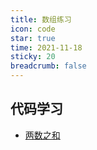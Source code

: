 ```yaml
---
title: 数组练习
icon: code
star: true
time: 2021-11-18
sticky: 20
breadcrumb: false
---
```


<!-- more -->

## 代码学习

- [两数之和](two-numbers.md)

